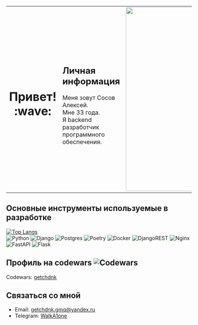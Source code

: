 <!-- Анимированный gif -->
<table>
  <tbody>
    <tr>
      <th> 
        <h1>Привет! :wave: </h1> 
      </th>
      <td>
        <h2>Личная информация</h4>
        Меня зовут Сосов Алексей.<br>
        Мне 33 года. <br>
        Я backend разработчик программного обеспечения.
      </td>
      <td>
        <img align="center"  width="500px" height="500px" src="https://media.giphy.com/media/xT9IgG50Fb7Mi0prBC/giphy.gif">
      </td>
    </tr>
  </tbody>
</table>

## Основные инструменты используемые в разработке

[![Top Langs](https://github-readme-stats.vercel.app/api/top-langs/?username=Aleksey-Krd)](https://github.com/Aleksey-Krd/github-readme-stats) <br>
![Python](https://img.shields.io/badge/python-3670A0?style=for-the-badge&logo=python&logoColor=ffdd54)
![Django](https://img.shields.io/badge/django-%23092E20.svg?style=for-the-badge&logo=django&logoColor=white)
![Postgres](https://img.shields.io/badge/postgres-%23316192.svg?style=for-the-badge&logo=postgresql&logoColor=white)
![Poetry](https://img.shields.io/badge/Poetry-%233B82F6.svg?style=for-the-badge&logo=poetry&logoColor=0B3D8D)
![Docker](https://img.shields.io/badge/docker-%230db7ed.svg?style=for-the-badge&logo=docker&logoColor=white)
![DjangoREST](https://img.shields.io/badge/DJANGO-REST-ff1709?style=for-the-badge&logo=django&logoColor=white&color=ff1709&labelColor=gray)
![Nginx](https://img.shields.io/badge/nginx-%23009639.svg?style=for-the-badge&logo=nginx&logoColor=white)
![FastAPI](https://img.shields.io/badge/FastAPI-005571?style=for-the-badge&logo=fastapi)
![Flask](https://img.shields.io/badge/flask-%23000.svg?style=for-the-badge&logo=flask&logoColor=white)

## Профиль на codewars ![Codewars](https://www.codewars.com/users/getchdnk/badges/micro) 
Codewars: [getchdnk](https://www.codewars.com/users/getchdnk)

## Связаться со мной
- Email: getchdnk.gmq@yandex.ru
- Telegram: [WalkA1one](https://t.me/WalkA1one)

